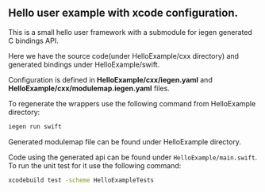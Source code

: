 ## Hello user example with xcode configuration.

This is a small hello user framework with a submodule for iegen generated C bindings API.

Here we have the source code(under HelloExample/cxx directory) and generated bindings under HelloExample/swift.

Configuration is defined in **HelloExample/cxx/iegen.yaml** and **HelloExample/cxx/modulemap.iegen.yaml** files.

To regenerate the wrappers use the following command from HelloExample directory:
 ```bash
 iegen run swift
 ```
Generated modulemap file can be found under HelloExample directory.

Code using the generated api can be found under `HelloExample/main.swift`.
To run the unit test for it use the following command:
 ```bash
 xcodebuild test -scheme HelloExampleTests
 ```
